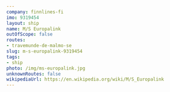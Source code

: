 ```yaml
---
company: finnlines-fi
imo: 9319454
layout: ship
name: M/S Europalink
outOfScope: false
routes:
- travemunde-de-malmo-se
slug: m-s-europalink-9319454
tags:
- ship
photo: /img/ms-europalink.jpg
unknownRoutes: false
wikipediaUrl: https://en.wikipedia.org/wiki/M/S_Europalink
---
```

